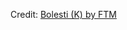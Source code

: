 <div id="observablehq-6d6406ec"></div>
<p>Credit: <a href="https://observablehq.com/d/f777e930c0aec7f8@226">Bolesti (K) by FTM</a></p>

<link rel="stylesheet" href="https://cdn.jsdelivr.net/npm/@observablehq/inspector@5/dist/inspector.css">
<script type="module">
import {Runtime, Inspector} from "https://cdn.jsdelivr.net/npm/@observablehq/runtime@5/dist/runtime.js";
import define from "https://api.observablehq.com/d/f777e930c0aec7f8@226.js?v=4&api_key=f00e9ae962f96bed434f4b361d3155d62ae57bef";
new Runtime().module(define, Inspector.into("#observablehq-6d6406ec"));
</script>

